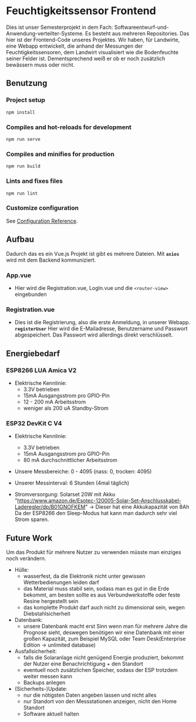 # Feuchtigkeitssensor Frontend
Dies ist unser Semesterprojekt in dem Fach: Softwareentwurf-und-Anwendung-verteilter-Systeme. Es besteht aus mehreren Repositories.
Das hier ist der Frontend-Code unseres Projektes. Wir haben, für Landwirte, eine Webapp entwickelt, die anhand der Messungen der Feuchtigkeitssensoren, dem Landwirt visualisiert wie die Bodenfeuchte seiner Felder ist. Dementsprechend weiß er ob er noch zusätzlich bewässern muss oder nicht.

## Benutzung
### Project setup
```
npm install
```

### Compiles and hot-reloads for development
```
npm run serve
```

### Compiles and minifies for production
```
npm run build
```

### Lints and fixes files
```
npm run lint
```

### Customize configuration
See [Configuration Reference](https://cli.vuejs.org/config/).

## Aufbau
Dadurch das es ein Vue.js Projekt ist gibt es mehrere Dateien.
Mit **`axios`** wird mit dem Backend kommuniziert.
### App.vue
* Hier wird die Registration.vue, LogIn.vue und die `<router-view>` eingebunden 

### Registration.vue
* Dies ist die Registrierung, also die erste Anmeldung, in unserer Webapp.
**`registerUser`** Hier wird die E-Mailadresse, Benutzername und Passwort abgespeichert. Das Passwort wird allerdings direkt verschlüsselt.

## Energiebedarf

### ESP8266 LUA Amica V2
* Elektrische Kennlinie:
    * 3.3V betrieben
    * 15mA Ausgangsstrom pro GPIO-Pin
    * 12 - 200 mA Arbeitsstrom
    * weniger als 200 uA Standby-Strom

### ESP32 DevKit C V4
* Elektrische Kennlinie:
    * 3.3V betrieben
    * 15mA Ausgangsstrom pro GPIO-Pin
    * 80 mA durchschnittlicher Arbeitsstrom

* Unsere Messbereiche: 0 - 4095 (nass: 0, trocken: 4095)
* Unserer Messinterval: 6 Stunden (4mal täglich)
* Stromversorgung: Solarset 20W mit Akku "https://www.amazon.de/Esotec-120005-Solar-Set-Anschlusskabel-Laderegler/dp/B01GNOFKEM"
-> Dieser hat eine Akkukapazität von 8Ah
Da der ESP8266 den Sleep-Modus hat kann man dadurch sehr viel Strom sparen. 
<p>

## Future Work
Um das Produkt für mehrere Nutzer zu verwenden müsste man einziges noch verändern.
* Hülle:
    * wasserfest, da die Elektronik nicht unter gewissen Wetterbedienungen leiden darf
    * das Material muss stabil sein, sodass man es gut in die Erde bekommt, am besten sollte es aus Verbundwerkstoffe oder feste Resine hergestellt sein
    * das komplette Produkt darf auch nicht zu dimensional sein, wegen Diebstahlsicherheit
* Datenbank:
    * unsere Datenbank macht erst Sinn wenn man für mehrere Jahre die Prognose sieht, deswegen benötigen wir eine Datenbank mit einer großen Kapazität, zum Beispiel MySQL oder Team Desk(Enterprise Edition -> unlimited database)
* Ausfallsicherheit:
    * falls die Solaranlage nicht genügend Energie produziert, bekommt der Nutzer eine Benachrichtigung + den Standort
    * eventuell noch zusätzlichen Speicher,  sodass der ESP trotzdem weiter messen kann
    * Backups anlegen
* (Sicherheits-)Update:
    * nur die nötigsten Daten angeben lassen und nicht alles
    * nur Standort von den Messstationen anzeigen, nicht den Home Standort
    * Software aktuell halten

